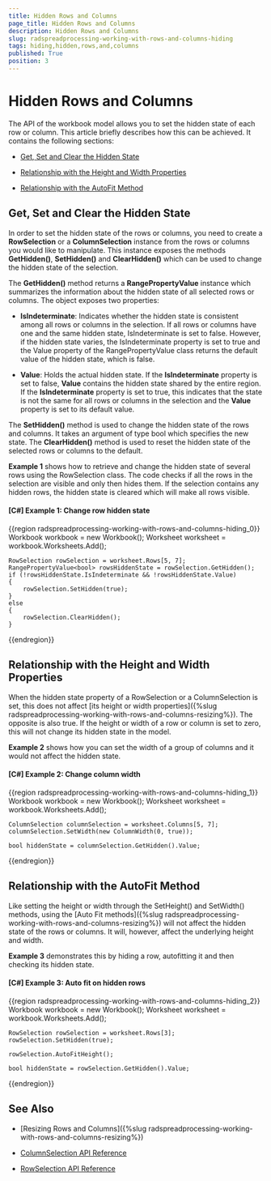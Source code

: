 ```yaml
---
title: Hidden Rows and Columns
page_title: Hidden Rows and Columns
description: Hidden Rows and Columns
slug: radspreadprocessing-working-with-rows-and-columns-hiding
tags: hiding,hidden,rows,and,columns
published: True
position: 3
---
```


# Hidden Rows and Columns


The API of the workbook model allows you to set the hidden state of each row or column. This article briefly describes how this can be achieved. It contains the following sections:


* [Get, Set and Clear the Hidden State](#get-set-and-clear-the-hidden-state)

* [Relationship with the Height and Width Properties](#relationship-with-the-height-and-width-properties)

* [Relationship with the AutoFit Method](#relationship-with-the-autoFit-method)


## Get, Set and Clear the Hidden State

In order to set the hidden state of the rows or columns, you need to create a __RowSelection__ or a __ColumnSelection__ instance from the rows or columns you would like to manipulate. This instance exposes the methods __GetHidden()__, __SetHidden()__ and __ClearHidden()__ which can be used to change the hidden state of the selection.

The __GetHidden()__ method returns a __RangePropertyValue__ instance which summarizes the information about the hidden state of all selected rows or columns. The object exposes two properties:

* __IsIndeterminate__: Indicates whether the hidden state is consistent among all rows or columns in the selection. If all rows or columns have one and the same hidden state, IsIndeterminate is set to false. However, if the hidden state varies, the IsIndeterminate property is set to true and the Value property of the RangePropertyValue class returns the default value of the hidden state, which is false.  

* __Value__: Holds the actual hidden state. If the __IsIndeterminate__ property is set to false, __Value__ contains the hidden state shared by the entire region. If the __IsIndeterminate__ property is set to true, this indicates that the state is not the same for all rows or columns in the selection and the __Value__ property is set to its default value.

The __SetHidden()__ method is used to change the hidden state of the rows and columns. It takes an argument of type bool which specifies the new state. The __ClearHidden()__ method is used to reset the hidden state of the selected rows or columns to the default.

__Example 1__ shows how to retrieve and change the hidden state of several rows using the RowSelection class. The code checks if all the rows in the selection are visible and only then hides them. If the selection contains any hidden rows, the hidden state is cleared which will make all rows visible.

#### __[C#] Example 1: Change row hidden state__

{{region radspreadprocessing-working-with-rows-and-columns-hiding_0}}
    Workbook workbook = new Workbook();
    Worksheet worksheet = workbook.Worksheets.Add();

    RowSelection rowSelection = worksheet.Rows[5, 7];
    RangePropertyValue<bool> rowsHiddenState = rowSelection.GetHidden();
    if (!rowsHiddenState.IsIndeterminate && !rowsHiddenState.Value)
    {
        rowSelection.SetHidden(true);
    }
    else
    {
        rowSelection.ClearHidden();
    }
{{endregion}}


## Relationship with the Height and Width Properties

When the hidden state property of a RowSelection or a ColumnSelection is set, this does not affect [its height or width properties]({%slug radspreadprocessing-working-with-rows-and-columns-resizing%}). The opposite is also true. If the height or width of a row or column is set to zero, this will not change its hidden state in the model.

__Example 2__ shows how you can set the width of a group of columns and it would not affect the hidden state.

#### __[C#] Example 2: Change column width__

{{region radspreadprocessing-working-with-rows-and-columns-hiding_1}}
    Workbook workbook = new Workbook();
    Worksheet worksheet = workbook.Worksheets.Add();

    ColumnSelection columnSelection = worksheet.Columns[5, 7];
    columnSelection.SetWidth(new ColumnWidth(0, true));

    bool hiddenState = columnSelection.GetHidden().Value;
{{endregion}}

## Relationship with the AutoFit Method

Like setting the height or width through the SetHeight() and SetWidth() methods, using the [Auto Fit methods]({%slug radspreadprocessing-working-with-rows-and-columns-resizing%}) will not affect the hidden state of the rows or columns. It will, however, affect the underlying height and width.

__Example 3__ demonstrates this by hiding a row, autofitting it and then checking its hidden state.

#### __[C#] Example 3: Auto fit on hidden rows__

{{region radspreadprocessing-working-with-rows-and-columns-hiding_2}}
    Workbook workbook = new Workbook();
    Worksheet worksheet = workbook.Worksheets.Add();

    RowSelection rowSelection = worksheet.Rows[3];
    rowSelection.SetHidden(true);

    rowSelection.AutoFitHeight();

    bool hiddenState = rowSelection.GetHidden().Value;
{{endregion}}


## See Also

* [Resizing Rows and Columns]({%slug radspreadprocessing-working-with-rows-and-columns-resizing%})

* [ColumnSelection API Reference](http://docs.telerik.com/devtools/wpf/api/html/T_Telerik_Windows_Documents_Spreadsheet_Model_ColumnSelection.htm)
* [RowSelection API Reference](http://docs.telerik.com/devtools/wpf/api/html/T_Telerik_Windows_Documents_Spreadsheet_Model_RowSelection.htm)